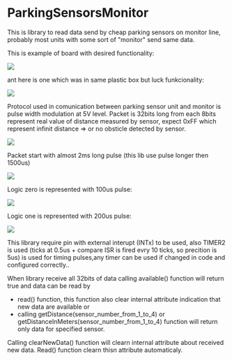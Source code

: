 # ParkingSensorsMonitor

This is library to read data send by cheap parking sensors on monitor line, probably most units with some sort of "monitor" send same data. 

This is example of board with desired functionality:

<img src="https://raw.githubusercontent.com/tomaskovacik/ParkingSensorsMonitor/master/pics/20191115_175723.jpg" />

ant here is one which was in same plastic box but luck funkcionality:

<img src="https://raw.githubusercontent.com/tomaskovacik/ParkingSensorsMonitor/master/pics/20191115_175726.jpg" />

Protocol used in comunication between parking sensor unit and monitor is pulse width modulation at 5V level. Packet is 32bits long from each 8bits represent real value of distance measured by sensor, expect 0xFF which represent infinit distance => or no obsticle detected by sensor.

<img src="https://raw.githubusercontent.com/tomaskovacik/ParkingSensorsMonitor/master/pics/pulseview1.png" />

Packet start with almost 2ms long pulse (this lib use pulse longer then 1500us)

<img src="https://raw.githubusercontent.com/tomaskovacik/ParkingSensorsMonitor/master/pics/start_pulse.png" />

Logic zero is represented with 100us pulse:

<img src="https://raw.githubusercontent.com/tomaskovacik/ParkingSensorsMonitor/master/pics/100us.png" />

Logic one is represented with 200us pulse:

<img src="https://raw.githubusercontent.com/tomaskovacik/ParkingSensorsMonitor/master/pics/200us.png" />

This library require pin with  external interupt (INTx) to be used, also TIMER2 is used (ticks at 0.5us + compare ISR is fired evry 10 ticks, so precition is 5us) is used for timing pulses,any timer can be used if changed in code and configured correctly..

When library receive all 32bits of data calling available() function will return true and data can be read by 
 
 - read() function, this function also clear internal attribute indication that new data are available
 or
 - calling getDistance(sensor_number_from_1_to_4) or getDistanceInMeters(sensor_number_from_1_to_4) function will return only data for specified sensor.
 
 Calling clearNewData() function will clearn internal attribute about received new data. Read() function clearn thisn attribute automaticaly.
 
